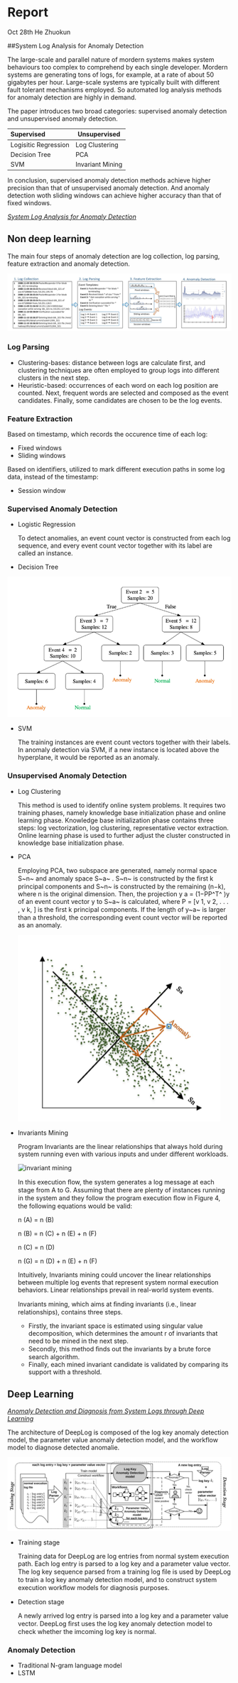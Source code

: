# Report

Oct 28th He Zhuokun

##System Log Analysis for Anomaly Detection

The large-scale and parallel nature of mordern systems makes system behaviours too complex to comprehend by each single developer. Mordern systems are generating tons of logs, for example, at a rate of about 50 gigabytes per hour. Large-scale systems are typically built with different fault tolerant mechanisms employed. So automated log analysis methods for anomaly detection are highly in demand.

The paper introduces two broad categories: supervised anomaly detection and unsupervised anomaly detection.

| Supervised | Unsupervised |
| :--------- | ------------ |
| Logisitic Regression | Log Clustering |
| Decision Tree | PCA |
| SVM | Invariant Mining |

In conclusion, supervised anomaly detection methods achieve higher precision than that of unsupervised anomaly detection. And anomaly detection woth sliding windows can achieve higher accuracy than that of fixed windows.  

[*System Log Analysis for Anomaly Detection*](https://www.semanticscholar.org/paper/Experience-Report%3A-System-Log-Analysis-for-Anomaly-He-Zhu/2c1ed7e32a85d72fb270ebd07a45641acfba02a9)

## Non deep learning

The main four steps of anomaly detection are log collection, log parsing,   feature extraction and anomaly detection.

![Framework of anomaly detection](fig/framework.png)



### Log Parsing

- Clustering-bases: distance between logs are calculate first, and clustering techniques are often employed to group logs into different clusters in the next step.
- Heuristic-based: occurrences of each word on each log position are counted. Next, frequent words are selected and composed as the event candidates. Finally, some candidates are chosen to be the log events.

### Feature Extraction

Based on timestamp, which records the occurence time of each log:

- Fixed windows
- Sliding windows

Based on identifiers, utilized to mark different execution paths in some log data, instead of the timestamp:

- Session window

### Supervised Anomaly Detection 

- Logistic Regression

  To detect anomalies, an event count vector is constructed from each log sequence, and every event count vector together with its label are called an instance.

- Decision Tree

![decison tree](fig/decision.png)

- SVM

  The training instances are event count vectors together with their labels. In anomaly detection via SVM, if a new instance is located above the hyperplane, it would be reported as an anomaly.

### Unsupervised Anomaly Detection

- Log Clustering

  This method is used to identify online system problems. It requires two training phases, namely knowledge base initialization phase and online learning phase. Knowledge base initialization phase contains three steps: log vectorization, log clustering, representative vector extraction. Online learning phase is used to further adjust the cluster constructed in knowledge base initialization phase.

- PCA

  Employing PCA, two subspace are generated, namely normal space S~n~ and anomaly space S~a~ . S~n~  is constructed by the ﬁrst k principal components and S~n~  is constructed by the remaining (n−k), where n is the original dimension. Then, the projection y a = (1−PP^T^ )y of an event count vector y to S~a~ is calculated, where P = [v 1, v 2, . . . , v k, ] is the ﬁrst k principal components. If the length of y~a~ is larger than a threshold, the corresponding event count vector will be reported as an anomaly. 

  ![PCA](fig/pca.png)

- Invariants Mining

  Program Invariants are the linear relationships that always hold during system running even with various inputs and under different workloads.

  ![invariant mining](invariants.png)

  In this execution ﬂow, the system generates a log message at each stage from A to G. Assuming that there are plenty of instances running in the system and they follow the program execution ﬂow in Figure 4, the following equations would be valid:

  n (A) = n (B)

  n (B) = n (C) + n (E) + n (F)

  n (C) = n (D)

  n (G) = n (D) + n (E) + n (F)

  Intuitively, Invariants mining could uncover the linear relationships between multiple log events that represent system normal execution behaviors. Linear relationships prevail in real-world system events. 

  Invariants mining, which aims at ﬁnding invariants (i.e., linear relationships), contains three steps. 

  - Firstly, the invariant space is estimated using singular value decomposition, which determines the amount r of invariants that need to be mined in the next step. 
  - Secondly, this method ﬁnds out the invariants by a brute force search algorithm. 
  - Finally, each mined invariant candidate is validated by comparing its support with a threshold.


## Deep Learning

[*Anomaly Detection and Diagnosis from System Logs through Deep Learning*](https://www.cs.utah.edu/~lifeifei/papers/deeplog.pdf)

The architecture of DeepLog is composed of the log key anomaly detection model, the parameter value anomaly detection model, and the workflow model to diagnose detected anomalie.

![deeplog](fig/deeplog.png)

- Training stage

  Training data for DeepLog are log entries from normal system execution path. Each log entry is parsed to a log key and a parameter value vector. The log key sequence parsed from a training log ﬁle is used by DeepLog to train a log key anomaly detection model, and to construct system execution workﬂow models for diagnosis purposes. 

- Detection stage

  A newly arrived log entry is parsed into a log key and a parameter value vector. DeepLog ﬁrst uses the log key anomaly detection model to check whether the imcoming log key is normal. 

### Anomaly Detection

- Traditional N-gram language model
- LSTM